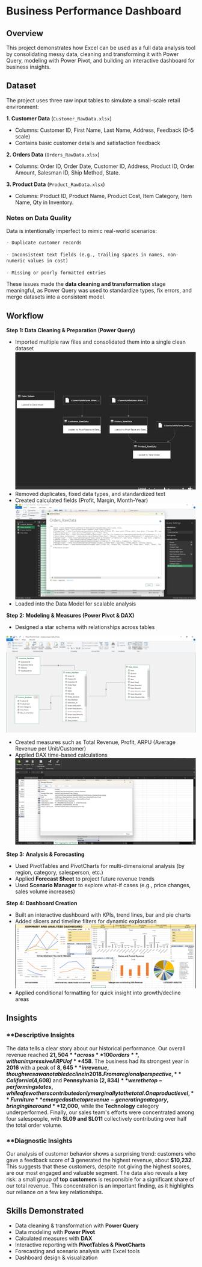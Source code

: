 # Business Performance Dashboard
## Overview

This project demonstrates how Excel can be used as a full data analysis tool by consolidating messy data, cleaning and transforming it with Power Query, modeling with Power Pivot, and building an interactive dashboard for business insights.

## Dataset

The project uses three raw input tables to simulate a small-scale retail environment:

**1. Customer Data** (`Customer_RawData.xlsx`)

- Columns: Customer ID, First Name, Last Name, Address, Feedback (0–5 scale)
- Contains basic customer details and satisfaction feedback

**2. Orders Data** (`Orders_RawData.xlsx`)

- Columns: Order ID, Order Date, Customer ID, Address, Product ID, Order Amount, Salesman ID, Ship Method, State.

**3. Product Data** (`Product_RawData.xlsx`)

- Columns: Product ID, Product Name, Product Cost, Item Category, Item Name, Qty in Inventory.
### Notes on Data Quality
 Data is intentionally imperfect to mimic real-world scenarios:
    
    - Duplicate customer records
        
    - Inconsistent text fields (e.g., trailing spaces in names, non-numeric values in cost)
        
    - Missing or poorly formatted entries
        
These issues made the **data cleaning and transformation** stage meaningful, as Power Query was used to standardize types, fix errors, and merge datasets into a consistent model.

## Workflow

**Step 1: Data Cleaning & Preparation (Power Query)**

- Imported multiple raw files and consolidated them into a single clean dataset
![connected_files.png](connected_files.png)
- Removed duplicates, fixed data types, and standardized text
- Created calculated fields (Profit, Margin, Month-Year)
![Screenshot (67).png](Screenshot%20(67).png)
- Loaded into the Data Model for scalable analysis

**Step 2: Modeling & Measures (Power Pivot & DAX)**
- Designed a star schema with relationships across tables

![Screenshot (65).png](Screenshot%20(65).png)
- Created measures such as Total Revenue, Profit, ARPU (Average Revenue per Unit/Customer)
- Applied DAX time-based calculations 
![Screenshot (64).png](Screenshot%20(64).png)

**Step 3: Analysis & Forecasting**
- Used PivotTables and PivotCharts for multi-dimensional analysis (by region, category, salesperson, etc.)
- Applied **Forecast Sheet** to project future revenue trends
- Used **Scenario Manager** to explore what-if cases (e.g., price changes, sales volume increases)

**Step 4: Dashboard Creation**
- Built an interactive dashboard with KPIs, trend lines, bar and pie charts
- Added slicers and timeline filters for dynamic exploration
![Screenshot (59).png](Screenshot%20(59).png)
- Applied conditional formatting for quick insight into growth/decline areas

## Insights
### **Descriptive Insights

The data tells a clear story about our historical performance. Our overall revenue reached **$21,504** across **100 orders**, with an impressive ARPU of **$458**. The business had its strongest year in **2016** with a peak of **$8,645** in revenue, though we saw a notable decline in 2018. From a regional perspective, **California ($4,608)** and **Pennsylvania ($2,834)** were the top-performing states, while a few others contributed only marginally to the total. On a product level, **Furniture** emerged as the top revenue-generating category, bringing in around **$12,000**, while the **Technology** category underperformed. Finally, our sales team's efforts were concentrated among four salespeople, with **SL09 and SL011** collectively contributing over half the total order volume.
### **Diagnostic Insights 

Our analysis of customer behavior shows a surprising trend: customers who gave a feedback score of **3** generated the highest revenue, about **$10,232**. This suggests that these customers, despite not giving the highest scores, are our most engaged and valuable segment. The data also reveals a key risk: a small group of **top customers** is responsible for a significant share of our total revenue. This concentration is an important finding, as it highlights our reliance on a few key relationships.
## Skills Demonstrated
- Data cleaning & transformation with **Power Query**
- Data modeling with **Power Pivot**
- Calculated measures with **DAX**
- Interactive reporting with **PivotTables & PivotCharts**
- Forecasting and scenario analysis with Excel tools
- Dashboard design & visualization
